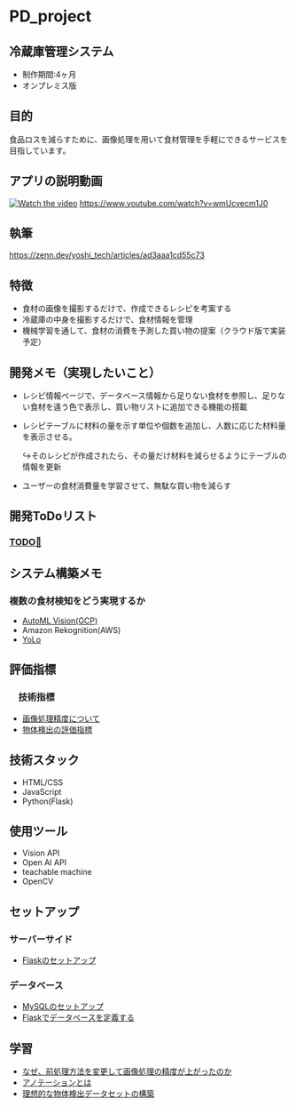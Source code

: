 # PD_project
## 冷蔵庫管理システム
- 制作期間:4ヶ月
- オンプレミス版
  
## 目的
食品ロスを減らすために、画像処理を用いて食材管理を手軽にできるサービスを目指しています。

## アプリの説明動画

[![Watch the video](https://img.youtube.com/vi/wmUcvecm1J0/maxresdefault.jpg)](https://www.youtube.com/watch?v=wmUcvecm1J0)
https://www.youtube.com/watch?v=wmUcvecm1J0

## 執筆
https://zenn.dev/yoshi_tech/articles/ad3aaa1cd55c73

## 特徴

- 食材の画像を撮影するだけで、作成できるレシピを考案する
- 冷蔵庫の中身を撮影するだけで、食材情報を管理
- 機械学習を通して、食材の消費を予測した買い物の提案（クラウド版で実装予定）

## 開発メモ（実現したいこと）
- レシピ情報ページで、データベース情報から足りない食材を参照し、足りない食材を違う色で表示し、買い物リストに追加できる機能の搭載
- レシピテーブルに材料の量を示す単位や個数を追加し、人数に応じた材料量を表示させる。

  ↪︎そのレシピが作成されたら、その量だけ材料を減らせるようにテーブルの情報を更新
- ユーザーの食材消費量を学習させて、無駄な買い物を減らす

## 開発ToDoリスト
### [TODO📖](https://github.com/users/Yoshiki0418/projects/3/views/1)

## システム構築メモ
### 複数の食材検知をどう実現するか
-  [AutoML Vision(GCP)](https://cloud.google.com/vision/automl/docs/label-images?hl=ja)
-  Amazon Rekognition(AWS)
-  [YoLo](https://farml1.com/yolov8/)

## 評価指標
### 　技術指標
- [画像処理精度について](Image_processing_evaluation.md)
- [物体検出の評価指標](camera.md)

## 技術スタック

- HTML/CSS
- JavaScript
- Python(Flask)
  
## 使用ツール
- Vision API
- Open AI API
- teachable machine
- OpenCV

## セットアップ
### サーバーサイド
- [Flaskのセットアップ](Flask.md)
### データベース
- [MySQLのセットアップ](MySQL.md)
- [Flaskでデータベースを定義する](Flask_db.md)

## 学習
- [なぜ、前処理方法を変更して画像処理の精度が上がったのか](Improved_accuracy.md)
- [アノテーションとは](annotation.md)
- [理想的な物体検出データセットの構築](datasets.md)

  










